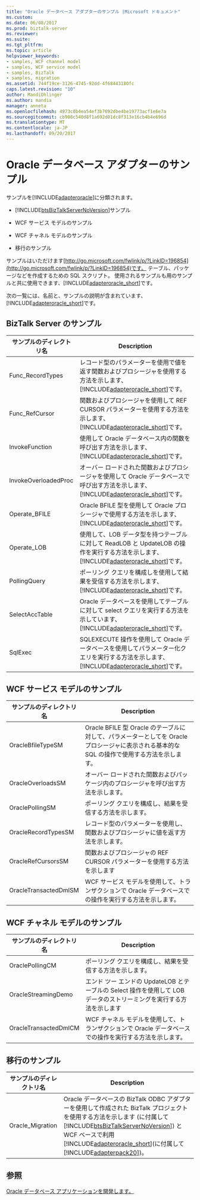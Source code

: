 ```yaml
---
title: "Oracle データベース アダプターのサンプル |Microsoft ドキュメント"
ms.custom: 
ms.date: 06/08/2017
ms.prod: biztalk-server
ms.reviewer: 
ms.suite: 
ms.tgt_pltfrm: 
ms.topic: article
helpviewer_keywords:
- samples, WCF channel model
- samples, WCF service model
- samples, BizTalk
- samples, migration
ms.assetid: 744f19ce-3126-4745-92dd-4f68443180fc
caps.latest.revision: "10"
author: MandiOhlinger
ms.author: mandia
manager: anneta
ms.openlocfilehash: 4973c0b4ea54ef3b7692dbe4be19773acf1e6e7a
ms.sourcegitcommit: cb908c540d8f1a692d01dc8f313e16cb4b4e696d
ms.translationtype: MT
ms.contentlocale: ja-JP
ms.lasthandoff: 09/20/2017
---
```

# <a name="samples-for-the-oracle-database-adapter"></a>Oracle データベース アダプターのサンプル
サンプルを[!INCLUDE[adapteroracle](../../includes/adapteroracle-md.md)]に分類されます。  
  
-   [!INCLUDE[btsBizTalkServerNoVersion](../../includes/btsbiztalkservernoversion-md.md)]サンプル  
  
-   WCF サービス モデルのサンプル  
  
-   WCF チャネル モデルのサンプル  
  
-   移行のサンプル  
  
 サンプルはいただけます[http://go.microsoft.com/fwlink/p/?LinkID=196854](http://go.microsoft.com/fwlink/p/?LinkID=196854)です。 テーブル、パッケージなどを作成するための SQL スクリプト。 使用されるサンプルも用のサンプルと共に使用できます、[!INCLUDE[adapteroracle_short](../../includes/adapteroracle-short-md.md)]です。  
  
 次の一覧には、名前と、サンプルの説明が含まれています、[!INCLUDE[adapteroracle_short](../../includes/adapteroracle-short-md.md)]です。  
  
## <a name="biztalk-server-samples"></a>BizTalk Server のサンプル  
  
|サンプルのディレクトリ名|Description|  
|---------------------------|-----------------|  
|Func_RecordTypes|レコード型のパラメーターを使用で値を返す関数およびプロシージャを使用する方法を示します、[!INCLUDE[adapteroracle_short](../../includes/adapteroracle-short-md.md)]です。|  
|Func_RefCursor|関数およびプロシージャを使用して REF CURSOR パラメーターを使用する方法を示します、[!INCLUDE[adapteroracle_short](../../includes/adapteroracle-short-md.md)]です。|  
|InvokeFunction|使用して Oracle データベース内の関数を呼び出す方法を示します、[!INCLUDE[adapteroracle_short](../../includes/adapteroracle-short-md.md)]です。|  
|InvokeOverloadedProc|オーバー ロードされた関数およびプロシージャを使用して Oracle データベースで呼び出す方法を示します、[!INCLUDE[adapteroracle_short](../../includes/adapteroracle-short-md.md)]です。|  
|Operate_BFILE|Oracle BFILE 型を使用して Oracle プロシージャで使用する方法を示します、[!INCLUDE[adapteroracle_short](../../includes/adapteroracle-short-md.md)]です。|  
|Operate_LOB|使用して、LOB データ型を持つテーブルに対して ReadLOB と UpdateLOB の操作を実行する方法を示します、[!INCLUDE[adapteroracle_short](../../includes/adapteroracle-short-md.md)]です。|  
|PollingQuery|ポーリング クエリを構成しを使用して結果を受信する方法を示します、[!INCLUDE[adapteroracle_short](../../includes/adapteroracle-short-md.md)]です。|  
|SelectAccTable|Oracle データベースを使用してテーブルに対して select クエリを実行する方法を示しています、[!INCLUDE[adapteroracle_short](../../includes/adapteroracle-short-md.md)]です。|  
|SqlExec|SQLEXECUTE 操作を使用して Oracle データベースを使用してパラメーター化クエリを実行する方法を示します、[!INCLUDE[adapteroracle_short](../../includes/adapteroracle-short-md.md)]です。|  
  
## <a name="wcf-service-model-samples"></a>WCF サービス モデルのサンプル  
  
|サンプルのディレクトリ名|Description|  
|---------------------------|-----------------|  
|OracleBfileTypeSM|Oracle BFILE 型 Oracle のテーブルに対して、パラメーターとしてを Oracle プロシージャに表示される基本的な SQL の操作で使用する方法を示します。|  
|OracleOverloadsSM|オーバー ロードされた関数およびパッケージ内のプロシージャを呼び出す方法を示します。|  
|OraclePollingSM|ポーリング クエリを構成し、結果を受信する方法を示します。|  
|OracleRecordTypesSM|レコード型のパラメーターを使用し、関数およびプロシージャに値を返す方法を示します。|  
|OracleRefCursorsSM|関数およびプロシージャの REF CURSOR パラメーターを使用する方法を示します|  
|OracleTransactedDmlSM|WCF サービス モデルを使用して、トランザクションで Oracle データベースでの操作を実行する方法を示します。|  
  
## <a name="wcf-channel-model-samples"></a>WCF チャネル モデルのサンプル  
  
|サンプルのディレクトリ名|Description|  
|---------------------------|-----------------|  
|OraclePollingCM|ポーリング クエリを構成し、結果を受信する方法を示します。|  
|OracleStreamingDemo|エンド ツー エンドの UpdateLOB とテーブルの Select 操作を使用して LOB データのストリーミングを実行する方法を示します|  
|OracleTransactedDmlCM|WCF チャネル モデルを使用して、トランザクションで Oracle データベースでの操作を実行する方法を示します。|  
  
## <a name="migration-samples"></a>移行のサンプル  
  
|サンプルのディレクトリ名|Description|  
|---------------------------|-----------------|  
|Oracle_Migration|Oracle データベースの BizTalk ODBC アダプターを使用して作成された BizTalk プロジェクトを使用する方法を示します (に付属して[!INCLUDE[btsBizTalkServerNoVersion](../../includes/btsbiztalkservernoversion-md.md)]) と WCF ベースで利用[!INCLUDE[adapteroracle_short](../../includes/adapteroracle-short-md.md)](に付属して[!INCLUDE[adapterpack20](../../includes/adapterpack20-md.md)])。|  
  
## <a name="see-also"></a>参照  
[Oracle データベース アプリケーションを開発します。](../../adapters-and-accelerators/adapter-oracle-database/develop-your-oracle-database-applications.md)
